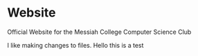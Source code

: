 # Website
Official Website for the Messiah College Computer Science Club

I like making changes to files.
Hello this is a test
